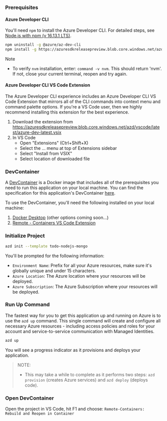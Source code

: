 ### Prerequisites

#### Azure Developer CLI

You'll need `npm` to install the Azure Developer CLI. For detailed steps, see [Node.js with npm (v 16.13.1 LTS)](https://nodejs.org/).

```bash
npm uninstall -g @azure/az-dev-cli
npm install -g https://azuresdkreleasepreview.blob.core.windows.net/azd/standalone/latest/azure-az-dev-cli-latest.tgz
```

> [!NOTE]
> * To verify `nvm` installation, enter: `command -v nvm`. This should return 'nvm'. If not, close your current terminal, reopen and try again.

#### Azure Developer CLI VS Code Extension

The Azure Developer CLI experience includes an Azure Developer CLI VS Code Extension that mirrors all of the CLI commands into context menu and command palette options. If you're a VS Code user, then we highly recommend installing this extension for the best experience.

1. Download the extension from https://azuresdkreleasepreview.blob.core.windows.net/azd/vscode/latest/azure-dev-latest.vsix
1. In VS Code
    - Open "Extensions" (Ctrl+Shift+X)
    - Select the ... menu at top of Extensions sidebar
    - Select "Install from VSIX"
    - Select location of downloaded file

### DevContainer

A [DevContainer](https://code.visualstudio.com/docs/remote/containers) is a Docker image that includes all of the prerequisites you need to run this application on your local machine. You can find the specification for this application's DevContainer [here](https://github.com/Azure-Samples/todo-nodejs-mongo/blob/main/.devcontainer/Dockerfile).

To use the DevContainer, you'll need the following installed on your local machine:

1. [Docker Desktop](https://aka.ms/azure-dev/docker-install) (other options coming soon...)
1. [Remote - Containers VS Code Extension](https://marketplace.visualstudio.com/items?itemName=ms-vscode-remote.remote-containers)

### Initialize Project

```bash
azd init --template todo-nodejs-mongo
```

You'll be prompted for the following information:

- `Environment Name`: Prefix for all your Azure resources, make sure it's globally unique and under 15 characters.
- `Azure Location`: The Azure location where your resources will be deployed.
- `Azure Subscription`: The Azure Subscription where your resources will be deployed.

### Run Up Command

The fastest way for you to get this application up and running on Azure is to use the `azd up` command. This single command will create and configure all necessary Azure resources - including access policies and roles for your account and service-to-service communication with Managed Identities. 

```bash
azd up
```

You will see a progress indicator as it provisions and deploys your application.

> NOTE: 
>* This may take a while to complete as it performs two steps: `azd provision` (creates Azure services) and `azd deploy` (deploys code). 

### Open DevContainer

Open the project in VS Code, hit F1 and choose: `Remote-Containers: Rebuild and Reopen in Container`

